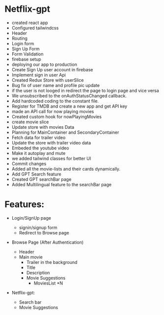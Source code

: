 # Netflix-gpt

- created react app
- Configured tailwindcss
- Header
- Routing
- Login form
- Sign Up Form
- Form Validation
- firebase setup
- deploying our app to production
- Create Sign Up user account in firebase
- Implement sign in user Api
- Created Redux Store with userSlice
- Bug fix of user name and profile pic update
- if the user is not looged in redirect the page to login page and vice versa
- We unsubscribed to the onAuthStatusChanged callback.
- Add hardcoded coding to the constant file.
- Register for TMDB and create a new app and get API key
- made an API call for now playing movies
- Created custom hook for nowPlayingMovies
- create movie slice
- Update store with movies Data
- Planning for MainContainer and SecondaryContainer
- Fetch data for trailer video
- Update the store with trailer video data
- Embeded the youtube video
- Make it autoplay and mute
- we added tailwind classes for better UI
- Commit changes
- Added all the movie-lists and their cards dynamically.
- Add GPT Search feature
- Created GPT searchBar page
- Added Multilingual feature to the searchBar page

# Features:

- Login/SignUp page

  - signin/signup form
  - Redirect to Browse page

- Browse Page (After Authentication)

  - Header
  - Main movie
    - Trailer in the background
    - Title
    - Description
    - Movie Suggestions
      - MoviesList \*N

- Netflix-gpt:
  - Search bar
  - Movie Suggestions

